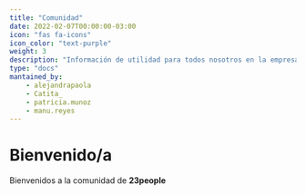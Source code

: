 ```yaml
---
title: "Comunidad"
date: 2022-02-07T00:00:00-03:00
icon: "fas fa-icons"
icon_color: "text-purple"
weight: 3
description: "Información de utilidad para todos nosotros en la empresa y nuestras actividades."
type: "docs"
mantained_by:
    - alejandrapaola
    - Catita_
    - patricia.munoz
    - manu.reyes
---
```


# Bienvenido/a

Bienvenidos a la comunidad de **23people**

